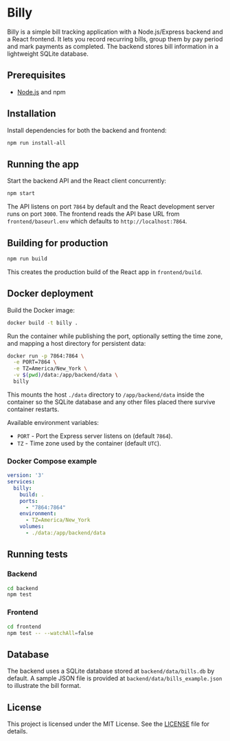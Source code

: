 # Billy

Billy is a simple bill tracking application with a Node.js/Express backend and a React frontend. It lets you record recurring bills, group them by pay period and mark payments as completed. The backend stores bill information in a lightweight SQLite database.

## Prerequisites

- [Node.js](https://nodejs.org/) and npm

## Installation

Install dependencies for both the backend and frontend:

```bash
npm run install-all
```

## Running the app

Start the backend API and the React client concurrently:

```bash
npm start
```

The API listens on port `7864` by default and the React development server runs on port `3000`. The frontend reads the API base URL from `frontend/baseurl.env` which defaults to `http://localhost:7864`.

## Building for production

```bash
npm run build
```

This creates the production build of the React app in `frontend/build`.

## Docker deployment

Build the Docker image:

```bash
docker build -t billy .
```

Run the container while publishing the port, optionally setting the time zone,
and mapping a host directory for persistent data:

```bash
docker run -p 7864:7864 \
  -e PORT=7864 \
  -e TZ=America/New_York \
  -v $(pwd)/data:/app/backend/data \
  billy
```

This mounts the host `./data` directory to `/app/backend/data` inside the
container so the SQLite database and any other files placed there survive
container restarts.

Available environment variables:

- `PORT` - Port the Express server listens on (default `7864`).
- `TZ` - Time zone used by the container (default `UTC`).

### Docker Compose example

```yaml
version: '3'
services:
  billy:
    build: .
    ports:
      - "7864:7864"
    environment:
      - TZ=America/New_York
    volumes:
      - ./data:/app/backend/data
```

## Running tests

### Backend

```bash
cd backend
npm test
```

### Frontend

```bash
cd frontend
npm test -- --watchAll=false
```

## Database

The backend uses a SQLite database stored at `backend/data/bills.db` by default. A sample JSON file is provided at `backend/data/bills_example.json` to illustrate the bill format.

## License

This project is licensed under the MIT License. See the [LICENSE](LICENSE) file for details.

